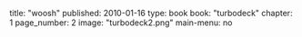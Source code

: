 title: "woosh"
published: 2010-01-16
type: book
book: "turbodeck"
chapter: 1
page_number: 2
image: "turbodeck2.png"
main-menu: no
